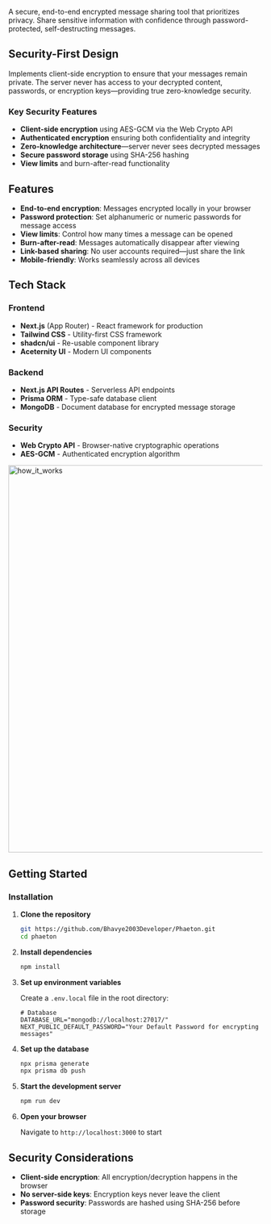 A secure, end-to-end encrypted message sharing tool that prioritizes privacy. Share sensitive information with confidence through password-protected, self-destructing messages.

## Security-First Design

Implements client-side encryption to ensure that your messages remain private. The server never has access to your decrypted content, passwords, or encryption keys—providing true zero-knowledge security.

### Key Security Features

-   **Client-side encryption** using AES-GCM via the Web Crypto API
-   **Authenticated encryption** ensuring both confidentiality and integrity
-   **Zero-knowledge architecture**—server never sees decrypted messages
-   **Secure password storage** using SHA-256 hashing
-   **View limits** and burn-after-read functionality

## Features

-   **End-to-end encryption**: Messages encrypted locally in your browser
-   **Password protection**: Set alphanumeric or numeric passwords for message access
-   **View limits**: Control how many times a message can be opened
-   **Burn-after-read**: Messages automatically disappear after viewing
-   **Link-based sharing**: No user accounts required—just share the link
-   **Mobile-friendly**: Works seamlessly across all devices

## Tech Stack

### Frontend

-   **Next.js** (App Router) - React framework for production
-   **Tailwind CSS** - Utility-first CSS framework
-   **shadcn/ui** - Re-usable component library
-   **Aceternity UI** - Modern UI components

### Backend

-   **Next.js API Routes** - Serverless API endpoints
-   **Prisma ORM** - Type-safe database client
-   **MongoDB** - Document database for encrypted message storage

### Security

-   **Web Crypto API** - Browser-native cryptographic operations
-   **AES-GCM** - Authenticated encryption algorithm

<img width="512" height="768" alt="how_it_works" src="https://github.com/user-attachments/assets/7ca5346f-f3c9-4d32-9949-9a1cf91f8e17" />

## Getting Started

### Installation

1.  **Clone the repository**
    
    ```bash
    git https://github.com/Bhavye2003Developer/Phaeton.git
    cd phaeton
    
    ```
    
2.  **Install dependencies**
    
    ```bash
    npm install
    
    ```
    
3.  **Set up environment variables**
    
    Create a `.env.local` file in the root directory:
    
    ```env
    # Database
    DATABASE_URL="mongodb://localhost:27017/"
    NEXT_PUBLIC_DEFAULT_PASSWORD="Your Default Password for encrypting messages" 
    
    ```
    
4.  **Set up the database**
    
    ```bash
    npx prisma generate
    npx prisma db push
    
    ```
    
5.  **Start the development server**
    
    ```bash
    npm run dev
    
    ```
    
6.  **Open your browser**
    
    Navigate to `http://localhost:3000` to start

## Security Considerations

-   **Client-side encryption**: All encryption/decryption happens in the browser
-   **No server-side keys**: Encryption keys never leave the client
-   **Password security**: Passwords are hashed using SHA-256 before storage
